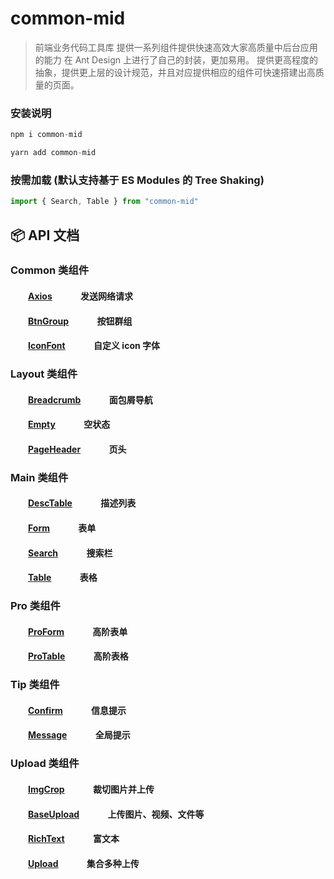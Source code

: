 # common-mid

> 前端业务代码工具库
> 提供一系列组件提供快速高效大家高质量中后台应用的能力
> 在 Ant Design 上进行了自己的封装，更加易用。
> 提供更高程度的抽象，提供更上层的设计规范，并且对应提供相应的组件可快速搭建出高质量的页面。

### 安装说明

```js
npm i common-mid

```

```js
yarn add common-mid

```

### 按需加载 (默认支持基于 ES Modules 的 Tree Shaking)

```js
import { Search, Table } from "common-mid"
```

## :package: API 文档

### Common 类组件

#### &emsp;&emsp;[Axios](https://github.com/giseles/common-mid/blob/main/src/common/Axios.ts) &emsp;&emsp;&emsp;发送网络请求

#### &emsp;&emsp;[BtnGroup](https://github.com/giseles/common-mid/blob/main/src/common/BtnGroup.ts) &emsp;&emsp;&emsp;按钮群组

#### &emsp;&emsp;[IconFont](https://github.com/giseles/common-mid/blob/main/src/common/IconFont.ts) &emsp;&emsp;&emsp;自定义 icon 字体

### Layout 类组件

#### &emsp;&emsp;[Breadcrumb](https://github.com/giseles/common-mid/blob/main/src/layout/Breadcrumb.ts) &emsp;&emsp;&emsp;面包屑导航

#### &emsp;&emsp;[Empty](https://github.com/giseles/common-mid/blob/main/src/layout/Empty.ts) &emsp;&emsp;&emsp;空状态

#### &emsp;&emsp;[PageHeader](https://github.com/giseles/common-mid/blob/main/src/layout/PageHeader.ts) &emsp;&emsp;&emsp;页头

### Main 类组件

#### &emsp;&emsp;[DescTable](https://github.com/giseles/common-mid/blob/main/src/main/DescTable.ts) &emsp;&emsp;&emsp;描述列表

#### &emsp;&emsp;[Form](https://github.com/giseles/common-mid/blob/main/src/main/Form.ts) &emsp;&emsp;&emsp;表单

#### &emsp;&emsp;[Search](https://github.com/giseles/common-mid/blob/main/src/main/Search.ts) &emsp;&emsp;&emsp;搜索栏

#### &emsp;&emsp;[Table](https://github.com/giseles/common-mid/blob/main/src/main/Table.ts) &emsp;&emsp;&emsp;表格

### Pro 类组件

#### &emsp;&emsp;[ProForm](https://github.com/giseles/common-mid/blob/main/src/pro/ProForm.ts) &emsp;&emsp;&emsp;高阶表单

#### &emsp;&emsp;[ProTable](https://github.com/giseles/common-mid/blob/main/src/pro/ProTable.ts) &emsp;&emsp;&emsp;高阶表格

### Tip 类组件

#### &emsp;&emsp;[Confirm](https://github.com/giseles/common-mid/blob/main/src/tip/Confirm.ts) &emsp;&emsp;&emsp;信息提示

#### &emsp;&emsp;[Message](https://github.com/giseles/common-mid/blob/main/src/tip/Message.ts) &emsp;&emsp;&emsp;全局提示

### Upload 类组件

#### &emsp;&emsp;[ImgCrop](https://github.com/giseles/common-mid/blob/main/src/upload/ImgCrop.ts) &emsp;&emsp;&emsp;裁切图片并上传

#### &emsp;&emsp;[BaseUpload](https://github.com/giseles/common-mid/blob/main/src/BaseUpload/Message.ts) &emsp;&emsp;&emsp;上传图片、视频、文件等

#### &emsp;&emsp;[RichText](https://github.com/giseles/common-mid/blob/main/src/upload/RichText.ts) &emsp;&emsp;&emsp;富文本

#### &emsp;&emsp;[Upload](https://github.com/giseles/common-mid/blob/main/src/upload/Upload.ts) &emsp;&emsp;&emsp;集合多种上传
